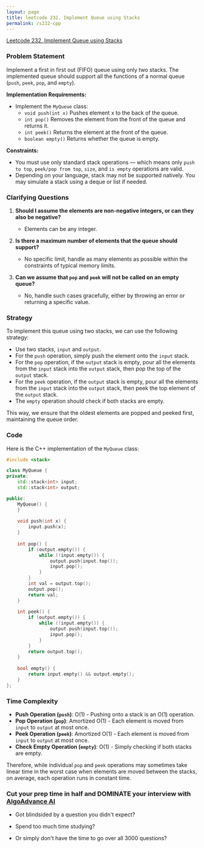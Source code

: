 ```yaml
---
layout: page
title: leetcode 232. Implement Queue using Stacks
permalink: /s232-cpp
---
```

[Leetcode 232. Implement Queue using Stacks](https://algoadvance.github.io/algoadvance/l232)
### Problem Statement

Implement a first in first out (FIFO) queue using only two stacks. The implemented queue should support all the functions of a normal queue (`push`, `peek`, `pop`, and `empty`).

**Implementation Requirements:**
- Implement the `MyQueue` class:
  - `void push(int x)` Pushes element x to the back of the queue.
  - `int pop()` Removes the element from the front of the queue and returns it.
  - `int peek()` Returns the element at the front of the queue.
  - `boolean empty()` Returns whether the queue is empty.

**Constraints:**
- You must use only standard stack operations — which means only `push to top`, `peek/pop from top`, `size`, and `is empty` operations are valid.
- Depending on your language, stack may not be supported natively. You may simulate a stack using a deque or list if needed.

### Clarifying Questions

1. **Should I assume the elements are non-negative integers, or can they also be negative?**
   - Elements can be any integer.

2. **Is there a maximum number of elements that the queue should support?**
   - No specific limit, handle as many elements as possible within the constraints of typical memory limits.

3. **Can we assume that `pop` and `peek` will not be called on an empty queue?**
   - No, handle such cases gracefully, either by throwing an error or returning a specific value.

### Strategy

To implement this queue using two stacks, we can use the following strategy:

- Use two stacks, `input` and `output`.
- For the `push` operation, simply push the element onto the `input` stack.
- For the `pop` operation, if the `output` stack is empty, pour all the elements from the `input` stack into the `output` stack, then pop the top of the `output` stack.
- For the `peek` operation, if the `output` stack is empty, pour all the elements from the `input` stack into the `output` stack, then peek the top element of the `output` stack.
- The `empty` operation should check if both stacks are empty.

This way, we ensure that the oldest elements are popped and peeked first, maintaining the queue order.

### Code

Here is the C++ implementation of the `MyQueue` class:
```cpp
#include <stack>

class MyQueue {
private:
    std::stack<int> input;
    std::stack<int> output;

public:
    MyQueue() {
    }
    
    void push(int x) {
        input.push(x);
    }
    
    int pop() {
        if (output.empty()) {
            while (!input.empty()) {
                output.push(input.top());
                input.pop();
            }
        }
        int val = output.top();
        output.pop();
        return val;
    }
    
    int peek() {
        if (output.empty()) {
            while (!input.empty()) {
                output.push(input.top());
                input.pop();
            }
        }
        return output.top();
    }
    
    bool empty() {
        return input.empty() && output.empty();
    }
};
```

### Time Complexity

- **Push Operation (`push`)**: O(1) - Pushing onto a stack is an O(1) operation.
- **Pop Operation (`pop`)**: Amortized O(1) - Each element is moved from `input` to `output` at most once.
- **Peek Operation (`peek`)**: Amortized O(1) - Each element is moved from `input` to `output` at most once.
- **Check Empty Operation (`empty`)**: O(1) - Simply checking if both stacks are empty.

Therefore, while individual `pop` and `peek` operations may sometimes take linear time in the worst case when elements are moved between the stacks, on average, each operation runs in constant time.


### Cut your prep time in half and DOMINATE your interview with [AlgoAdvance AI](https://algoAdvance.com)

- Got blindsided by a question you didn't expect?

- Spend too much time studying?

- Or simply don't have the time to go over all 3000 questions?

